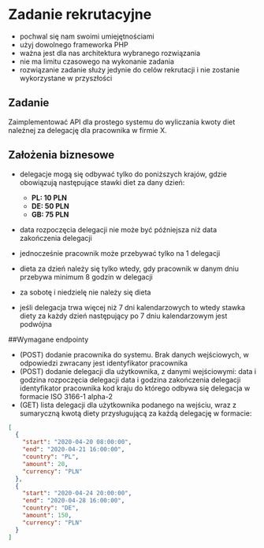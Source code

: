 # Zadanie rekrutacyjne
- pochwal się nam swoimi umiejętnościami
- użyj dowolnego frameworka PHP
- ważna jest dla nas architektura wybranego rozwiązania
- nie ma limitu czasowego na wykonanie zadania
- rozwiązanie zadanie służy jedynie do celów rekrutacji i nie zostanie wykorzystane w przyszłości

## Zadanie
Zaimplementować API dla prostego systemu do wyliczania kwoty diet należnej za delegację dla pracownika w firmie X.

## Założenia biznesowe
- delegacje mogą się odbywać tylko do poniższych krajów, gdzie obowiązują następujące stawki diet za dany dzień:
    - <b>PL: 10 PLN</b>
    - <b>DE: 50 PLN</b>
    - <b>GB: 75 PLN</b>

- data rozpoczęcia delegacji nie może być późniejsza niż data zakończenia delegacji
- jednocześnie pracownik może przebywać tylko na 1 delegacji
- dieta za dzień należy się tylko wtedy, gdy pracownik w danym dniu przebywa minimum 8 godzin w delegacji
- za sobotę i niedzielę nie należy się dieta
- jeśli delegacja trwa więcej niż 7 dni kalendarzowych to wtedy stawka diety za każdy dzień następujący po 7 dniu kalendarzowym jest podwójna


##Wymagane endpointy
- (POST) dodanie pracownika do systemu. Brak danych wejściowych, w odpowiedzi zwracany jest identyfikator pracownika
- (POST) dodanie delegacji dla użytkownika, z danymi wejściowymi:
data i godzina rozpoczęcia delegacji
data i godzina zakończenia delegacji
identyfikator pracownika
kod kraju do którego odbywa się delegacja w formacie ISO 3166-1 alpha-2
- (GET) lista delegacji dla użytkownika podanego na wejściu, wraz z sumaryczną kwotą diety przysługującą za każdą delegację w formacie:

```json
[
  {
    "start": "2020-04-20 08:00:00",
    "end": "2020-04-21 16:00:00",
    "country": "PL",
    "amount": 20,
    "currency": "PLN"
  },
  {
    "start": "2020-04-24 20:00:00",
    "end": "2020-04-28 16:00:00",
    "country": "DE",
    "amount": 150,
    "currency": "PLN"
  }
]
```
